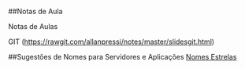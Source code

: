 ##Notas de Aula

Notas de Aulas

GIT (https://rawgit.com/allanpressi/notes/master/slidesgit.html)

##Sugestões de Nomes para Servidores e Aplicações
[Nomes Estrelas](https://pt.wikipedia.org/wiki/Lista_de_nomes_tradicionais_de_estrelas)
